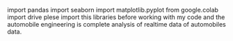 import pandas
import seaborn 
import matplotlib.pyplot 
from google.colab import drive
plese import this libraries before working with my code and the automobile engineering is complete analysis of realtime data of automobiles data.

